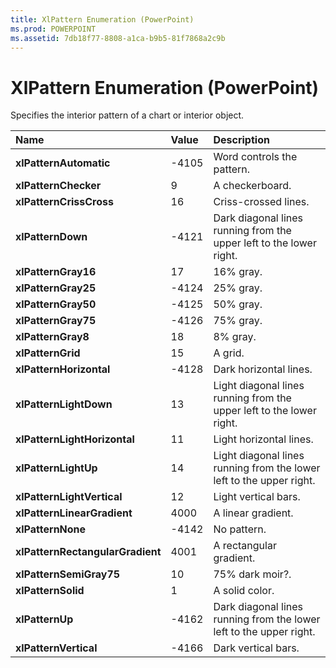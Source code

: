 ```yaml
---
title: XlPattern Enumeration (PowerPoint)
ms.prod: POWERPOINT
ms.assetid: 7db18f77-8808-a1ca-b9b5-81f7868a2c9b
---
```



# XlPattern Enumeration (PowerPoint)

Specifies the interior pattern of a chart or interior object.



|**Name**|**Value**|**Description**|
|:-----|:-----|:-----|
|**xlPatternAutomatic**|-4105|Word controls the pattern.|
|**xlPatternChecker**|9|A checkerboard.|
|**xlPatternCrissCross**|16|Criss-crossed lines.|
|**xlPatternDown**|-4121|Dark diagonal lines running from the upper left to the lower right.|
|**xlPatternGray16**|17|16% gray.|
|**xlPatternGray25**|-4124|25% gray.|
|**xlPatternGray50**|-4125|50% gray.|
|**xlPatternGray75**|-4126|75% gray.|
|**xlPatternGray8**|18|8% gray.|
|**xlPatternGrid**|15|A grid.|
|**xlPatternHorizontal**|-4128|Dark horizontal lines.|
|**xlPatternLightDown**|13|Light diagonal lines running from the upper left to the lower right.|
|**xlPatternLightHorizontal**|11|Light horizontal lines.|
|**xlPatternLightUp**|14|Light diagonal lines running from the lower left to the upper right.|
|**xlPatternLightVertical**|12|Light vertical bars.|
|**xlPatternLinearGradient**|4000|A linear gradient.|
|**xlPatternNone**|-4142|No pattern.|
|**xlPatternRectangularGradient**|4001|A rectangular gradient.|
|**xlPatternSemiGray75**|10|75% dark moir?.|
|**xlPatternSolid**|1|A solid color.|
|**xlPatternUp**|-4162|Dark diagonal lines running from the lower left to the upper right.|
|**xlPatternVertical**|-4166|Dark vertical bars.|

